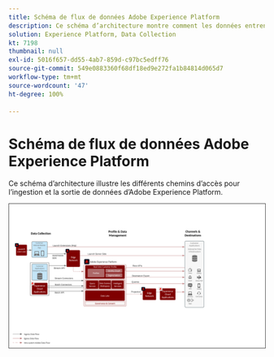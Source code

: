 ```yaml
---
title: Schéma de flux de données Adobe Experience Platform
description: Ce schéma d’architecture montre comment les données entrent et sortent d’Adobe Experience Platform.
solution: Experience Platform, Data Collection
kt: 7198
thumbnail: null
exl-id: 5016f657-dd55-4ab7-859d-c97bc5edff76
source-git-commit: 549e0883360f68df18ed9e272fa1b84814d065d7
workflow-type: tm+mt
source-wordcount: '47'
ht-degree: 100%

---
```


# Schéma de flux de données Adobe Experience Platform

Ce schéma d’architecture illustre les différents chemins d’accès pour l’ingestion et la sortie de données d’Adobe Experience Platform.

<img src="assets/aep_data_flow.png" alt="Flux de données Experience Platform" style="border:1px solid #4a4a4a" />
